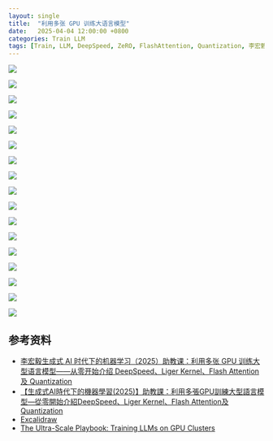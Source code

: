 ```yaml
---
layout: single
title:  "利用多张 GPU 训练大语言模型"
date:   2025-04-04 12:00:00 +0800
categories: Train LLM
tags: [Train, LLM, DeepSpeed, ZeRO, FlashAttention, Quantization, 李宏毅, 2025]
---
```


![](/images/2025/TrainingLargeLanguageModels/训练大语言模型.002.jpeg)

![](/images/2025/TrainingLargeLanguageModels/训练大语言模型.003.jpeg)

![](/images/2025/TrainingLargeLanguageModels/训练大语言模型.004.jpeg)

![](/images/2025/TrainingLargeLanguageModels/训练大语言模型.005.jpeg)

![](/images/2025/TrainingLargeLanguageModels/训练大语言模型.006.jpeg)

![](/images/2025/TrainingLargeLanguageModels/训练大语言模型.007.jpeg)

![](/images/2025/TrainingLargeLanguageModels/训练大语言模型.008.jpeg)

![](/images/2025/TrainingLargeLanguageModels/训练大语言模型.009.jpeg)

![](/images/2025/TrainingLargeLanguageModels/训练大语言模型.010.jpeg)

![](/images/2025/TrainingLargeLanguageModels/训练大语言模型.011.jpeg)

![](/images/2025/TrainingLargeLanguageModels/训练大语言模型.012.jpeg)

![](/images/2025/TrainingLargeLanguageModels/训练大语言模型.013.jpeg)

![](/images/2025/TrainingLargeLanguageModels/训练大语言模型.014.jpeg)

![](/images/2025/TrainingLargeLanguageModels/训练大语言模型.015.jpeg)

![](/images/2025/TrainingLargeLanguageModels/训练大语言模型.016.jpeg)

![](/images/2025/TrainingLargeLanguageModels/训练大语言模型.017.jpeg)

![](/images/2025/TrainingLargeLanguageModels/训练大语言模型.018.jpeg)


## 参考资料
- [李宏毅生成式 AI 时代下的机器学习（2025）助教课：利用多张 GPU 训练大型语言模型——从零开始介绍 DeepSpeed、Liger Kernel、Flash Attention 及 Quantization](https://www.bilibili.com/video/BV1GsZRYtEUY)
- [【生成式AI時代下的機器學習(2025)】助教課：利用多張GPU訓練大型語言模型—從零開始介紹DeepSpeed、Liger Kernel、Flash Attention及Quantization](https://www.youtube.com/watch?v=mpuRca2UZtI)
- [Excalidraw](https://excalidraw.com/#json=3csTedqWVrLNRaESA8Z8i,XWDzmtI4xomLwmCB23BvFg)
- [The Ultra-Scale Playbook: Training LLMs on GPU Clusters](https://huggingface.co/spaces/nanotron/ultrascale-playbook)
